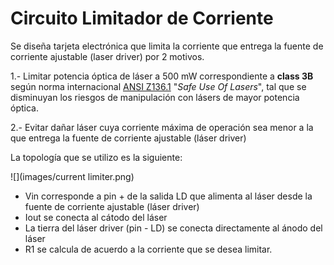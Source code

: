 # Circuito Limitador de Corriente

Se diseña tarjeta electrónica que limita la corriente que entrega la fuente de corriente ajustable (laser driver) por 2 motivos.

1.- Limitar potencia óptica de láser a 500 mW correspondiente a **class 3B** según norma internacional [ANSI Z136.1](docu/2019120664752977.pdf) "*Safe Use Of Lasers*", tal que se disminuyan los riesgos de manipulación con lásers de mayor potencia óptica. 

2.- Evitar dañar láser cuya corriente máxima de operación sea menor a la que entrega la fuente de corriente ajustable (láser driver)

La topología que se utilizo es la siguiente:

![](images/current limiter.png)

* Vin corresponde a pin + de la salida LD que alimenta al láser desde la fuente de corriente ajustable (láser driver) 
* Iout se conecta al cátodo del láser  
* La tierra del láser driver (pin - LD) se conecta directamente al ánodo del láser 
* R1 se calcula de acuerdo a la corriente que se desea limitar. 